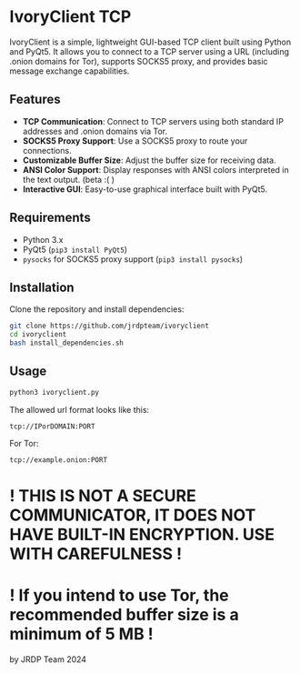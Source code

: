 # IvoryClient TCP

IvoryClient is a simple, lightweight GUI-based TCP client built using Python and PyQt5. It allows you to connect to a TCP server using a URL (including .onion domains for Tor), supports SOCKS5 proxy, and provides basic message exchange capabilities.

## Features
- **TCP Communication**: Connect to TCP servers using both standard IP addresses and .onion domains via Tor.
- **SOCKS5 Proxy Support**: Use a SOCKS5 proxy to route your connections.
- **Customizable Buffer Size**: Adjust the buffer size for receiving data.
- **ANSI Color Support**: Display responses with ANSI colors interpreted in the text output. (beta :( )
- **Interactive GUI**: Easy-to-use graphical interface built with PyQt5.

## Requirements
- Python 3.x
- PyQt5 (`pip3 install PyQt5`)
- `pysocks` for SOCKS5 proxy support (`pip3 install pysocks`)

## Installation

Clone the repository and install dependencies:

```bash
git clone https://github.com/jrdpteam/ivoryclient
cd ivoryclient
bash install_dependencies.sh
```

## Usage

```bash
python3 ivoryclient.py
```


The allowed url format looks like this:

    tcp://IPorDOMAIN:PORT


For Tor:

    tcp://example.onion:PORT


#   ! THIS IS NOT A SECURE COMMUNICATOR, IT DOES NOT HAVE BUILT-IN ENCRYPTION. USE WITH CAREFULNESS !

#   ! If you intend to use Tor, the recommended buffer size is a minimum of 5 MB !





by JRDP Team 2024




